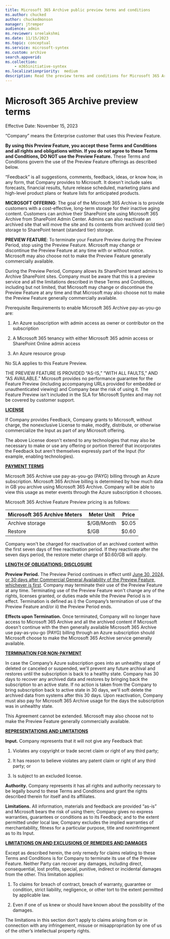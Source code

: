 ```yaml
---
title: Microsoft 365 Archive public preview terms and conditions
ms.author: chucked
author: chuckedmonson
manager: jtremper
audience: admin
ms.reviewer: sreelakshmi
ms.date: 11/15/2023
ms.topic: conceptual
ms.service: microsoft-syntex
ms.custom: archive
search.appverid:
ms.collection:
    - m365initiative-syntex
ms.localizationpriority:  medium
description: Read the preview terms and conditions for Microsoft 365 Archive (Preview).
---
```


# Microsoft 365 Archive preview terms

Effective Date:  November 15, 2023

“Company” means the Enterprise customer that uses this Preview Feature.

**By using this Preview Feature, you accept these Terms and Conditions and all rights and obligations within.  If you do not agree to these Terms and Conditions, DO NOT use the Preview Feature.**  These Terms and Conditions govern the use of the Preview Feature offerings as described below.

“Feedback” is all suggestions, comments, feedback, ideas, or know how, in any form, that Company provides to Microsoft.  It doesn't include sales forecasts, financial results, future release scheduled, marketing plans and high-level product plans or feature lists for anticipated products.

**MICROSOFT OFFERING**:  The goal of the Microsoft 365 Archive is to provide customers with a cost-effective, long-term storage for their inactive aging content. Customers can archive their SharePoint site using Microsoft 365 Archive from SharePoint Admin Center. Admins can also reactivate an archived site that will move the site and its contents from archived (cold tier) storage to SharePoint tenant (standard tier) storage.

**PREVIEW FEATURE**:  To terminate your Feature Preview during the Preview Period, stop using the Preview Feature. Microsoft may change or discontinue the Preview Feature at any time with or without notice.  Microsoft may also choose not to make the Preview Feature generally commercially available.

During the Preview Period, Company allows its SharePoint tenant admins to Archive SharePoint sites. Company must be aware that this is a preview service and all the limitations described in these Terms and Conditions, including but not limited, that Microsoft may change or discontinue the Preview Feature at any time and that Microsoft may also choose not to make the Preview Feature generally commercially available.  

Prerequisite Requirements to enable Microsoft 365 Archive pay-as-you-go are:  

1. An Azure subscription with admin access as owner or contributor on the subscription

2. A Microsoft 365 tenancy with either Microsoft 365 admin access or SharePoint Online admin access

3. An Azure resource group

No SLA applies to this Feature Preview.

THE PREVIEW FEATURE IS PROVIDED “AS-IS,” “WITH ALL FAULTS,” AND “AS AVAILABLE.”  Microsoft provides no performance guarantee for the Feature Preview (including accompanying URLs provided for embedded or unauthenticated viewing) and Company bear the risk of using it.  The Feature Preview isn't included in the SLA for Microsoft Syntex and may not be covered by customer support.

**<ins>LICENSE</ins>**

If Company provides Feedback, Company grants to Microsoft, without charge, the nonexclusive License to make, modify, distribute, or otherwise commercialize the Input as part of any Microsoft offering.

The above License doesn't extend to any technologies that may also be necessary to make or use any offering or portion thereof that incorporates the Feedback but aren't themselves expressly part of the Input (for example, enabling technologies).  

**<ins>PAYMENT TERMS</ins>**

Microsoft 365 Archive use pay-as-you-go (PAYG) billing through an Azure subscription. Microsoft 365 Archive billing is determined by how much data in GB you archive using Microsoft 365 Archive. Company will be able to view this usage as meter events through the Azure subscription it chooses.  

Microsoft 365 Archive Feature Preview pricing is as follows:


|Microsoft 365 Archive Meters  |Meter Unit  |Price  |
|---------|---------|---------|
|Archive storage     |$/GB/Month         |$0.05         |
|Restore     |$/GB         |$0.60         |

Company won't be charged for reactivation of an archived content within the first seven days of free reactivation period. If they reactivate after the seven days period, the restore meter charge of $0.60/GB will apply.  

**<ins>LENGTH OF OBLIGATIONS; DISCLOSURE</ins>**

**Preview Period.**  The Preview Period continues in effect until <ins>June 30, 2024, or 30 days after Commercial General Availability of the Preview Feature, whichever is first</ins>.  Company may terminate their use of the Preview Feature at any time.  Terminating use of the Preview Feature won't change any of the rights, licenses granted, or duties made while the Preview Period is in effect.  Termination is defined as i) the Company’s termination of use of the Preview Feature and/or ii) the Preview Period ends. 

**Effects upon Termination.**   Once terminated, Company will no longer have access to Microsoft 365 Archive and all the archived content if Microsoft doesn't continue with the then generally available Microsoft 365 Archive use pay-as-you-go (PAYG) billing through an Azure subscription should Microsoft choose to make the Microsoft 365 Archive service generally available.  

**<ins>TERMINATION FOR NON-PAYMENT</ins>**

In case the Company’s Azure subscription goes into an unhealthy stage of deleted or canceled or suspended, we'll prevent any future archival and restores until the subscription is back to a healthy state. Company has 30 days to recover any archived data and restores by bringing back the subscription to an active state. If no action is taken from the Company to bring subscription back to active state in 30 days, we'll soft delete the archived data from systems after this 30 days. Upon reactivation, Company must also pay for Microsoft 365 Archive usage for the days the subscription was in unhealthy state.

This Agreement cannot be extended. Microsoft may also choose not to make the Preview Feature generally commercially available.

**<ins>REPRESENTATIONS AND LIMITATIONS</ins>**

**Input.**  Company represents that it will not give any Feedback that:

1. Violates any copyright or trade secret claim or right of any third party;

2. It has reason to believe violates any patent claim or right of any third party; or

3. Is subject to an excluded license.

**Authority.**  Company represents it has all rights and authority necessary to be legally bound to these Terms and Conditions and grant the rights described therein for itself and its affiliates.  

**Limitations.**  All information, materials and feedback are provided “as-is” and Microsoft bears the risk of using them; Company gives no express warranties, guarantees or conditions as to its Feedback; and to the extent permitted under local law, Company excludes the implied warranties of merchantability, fitness for a particular purpose, title and noninfringement as to its Input.  

**<ins>LIMITATIONS ON AND EXCLUSIONS OF REMEDIES AND DAMAGES</ins>**

Except as described herein, the only remedy for claims relating to these Terms and Conditions is for Company to terminate its use of the Preview Feature. Neither Party can recover any damages, including direct, consequential, lost profits, special, punitive, indirect or incidental damages from the other. This limitation applies:

1. To claims for breach of contract, breach of warranty, guarantee or condition, strict liability, negligence, or other tort to the extent permitted by applicable law.

2. Even if one of us knew or should have known about the possibility of the damages.

The limitations in this section don't apply to claims arising from or in connection with any infringement, misuse or misappropriation by one of us of the other’s intellectual property rights.
